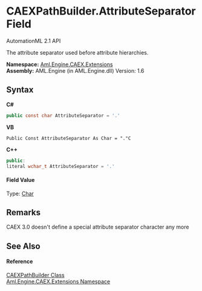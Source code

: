 # CAEXPathBuilder.AttributeSeparator Field
AutomationML 2.1 API 

The attribute separator used before attribute hierarchies.

**Namespace:**&nbsp;<a href="N_Aml_Engine_CAEX_Extensions">Aml.Engine.CAEX.Extensions</a><br />**Assembly:**&nbsp;AML.Engine (in AML.Engine.dll) Version: 1.6

## Syntax

**C#**<br />
``` C#
public const char AttributeSeparator = '.'
```

**VB**<br />
``` VB
Public Const AttributeSeparator As Char = "."C
```

**C++**<br />
``` C++
public:
literal wchar_t AttributeSeparator = '.'
```


#### Field Value
Type: <a href="https://docs.microsoft.com/dotnet/api/system.char" target="_parent" rel="noopener noreferrer">Char</a>

## Remarks
CAEX 3.0 doesn't define a special attribute separator character any more

## See Also


#### Reference
<a href="T_Aml_Engine_CAEX_Extensions_CAEXPathBuilder">CAEXPathBuilder Class</a><br /><a href="N_Aml_Engine_CAEX_Extensions">Aml.Engine.CAEX.Extensions Namespace</a><br />